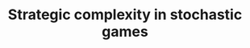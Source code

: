 ---
title: Strategic complexity in stochastic games
institute: (2025) AMS New England Graduate Student Conference
year:
certificate_url: 
excerpt: 
order: 3
---